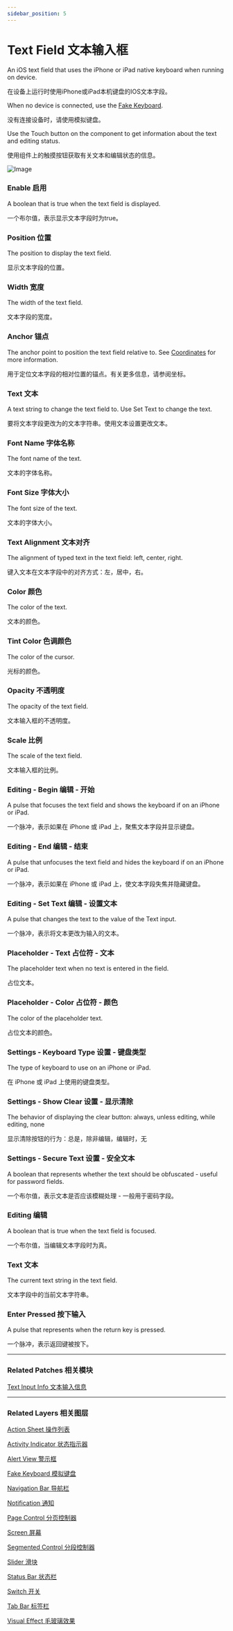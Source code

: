 ```yaml
---
sidebar_position: 5
---
```


# Text Field 文本输入框

An iOS text field that uses the iPhone or iPad native keyboard when running on device.

在设备上运行时使用iPhone或iPad本机键盘的IOS文本字段。

When no device is connected, use the [Fake Keyboard](./Fake%20Keyboard.md).

没有连接设备时，请使用模拟键盘。

Use the Touch button on the component to get information about the text and editing status.

使用组件上的触摸按钮获取有关文本和编辑状态的信息。

![Image](@site/static/img/docs/iOS/text-field.png)

### Enable 启用

A boolean that is true when the text field is displayed.

一个布尔值，表示显示文本字段时为true。

### Position 位置

The position to display the text field.

显示文本字段的位置。

### Width 宽度

The width of the text field.

文本字段的宽度。

### Anchor 锚点

The anchor point to position the text field relative to. See [Coordinates](./../Concepts/Coordinates.md) for more information.

用于定位文本字段的相对位置的锚点。有关更多信息，请参阅坐标。

### Text 文本

A text string to change the text field to. Use Set Text to change the text.

要将文本字段更改为的文本字符串。使用文本设置更改文本。

### Font Name 字体名称

The font name of the text.

文本的字体名称。

### Font Size 字体大小

The font size of the text.

文本的字体大小。

### Text Alignment 文本对齐

The alignment of typed text in the text field: left, center, right.

键入文本在文本字段中的对齐方式：左，居中，右。

### Color 颜色

The color of the text.

文本的颜色。

### Tint Color 色调颜色

The color of the cursor.

光标的颜色。

### Opacity 不透明度

The opacity of the text field.

文本输入框的不透明度。

### Scale 比例

The scale of the text field.

文本输入框的比例。

### Editing - Begin 编辑 - 开始

A pulse that focuses the text field and shows the keyboard if on an iPhone or iPad.

一个脉冲，表示如果在 iPhone 或 iPad 上，聚焦文本字段并显示键盘。

### Editing - End 编辑 - 结束

A pulse that unfocuses the text field and hides the keyboard if on an iPhone or iPad.

一个脉冲，表示如果在 iPhone 或 iPad 上，使文本字段失焦并隐藏键盘。

### Editing - Set Text 编辑 - 设置文本

A pulse that changes the text to the value of the Text input.

一个脉冲，表示将文本更改为输入的文本。

### Placeholder - Text 占位符 - 文本

The placeholder text when no text is entered in the field.

占位文本。

### Placeholder - Color 占位符 - 颜色

The color of the placeholder text.

占位文本的颜色。

### Settings - Keyboard Type 设置 - 键盘类型

The type of keyboard to use on an iPhone or iPad.

在 iPhone 或 iPad 上使用的键盘类型。

### Settings - Show Clear 设置 - 显示清除

The behavior of displaying the clear button: always, unless editing, while editing, none

显示清除按钮的行为：总是，除非编辑，编辑时，无

### Settings - Secure Text 设置 - 安全文本

A boolean that represents whether the text should be obfuscated - useful for password fields.

一个布尔值，表示文本是否应该模糊处理 - 一般用于密码字段。

### Editing 编辑

A boolean that is true when the text field is focused.

一个布尔值，当编辑文本字段时为真。

### Text 文本

The current text string in the text field.

文本字段中的当前文本字符串。

### Enter Pressed 按下输入

A pulse that represents when the return key is pressed.

一个脉冲，表示返回键被按下。

------

### Related Patches 相关模块

[Text Input Info 文本输入信息](./../Text/Text%20Input%20Info.md)

------

### Related Layers 相关图层

[Action Sheet 操作列表](./Action%20Sheet.md)

[Activity Indicator 状态指示器](./Activity%20Indicator.md)

[Alert View 警示框](./Alert%20View.md)

[Fake Keyboard 模拟键盘](./Fake%20Keyboard.md)

[Navigation Bar 导航栏](./Navigation%20Bar.md)

[Notification 通知](./Notification.md)

[Page Control 分页控制器](./Page%20Control.md)

[Screen 屏幕](./Screen.md)

[Segmented Control 分段控制器](./Segmented%20Control.md)

[Slider 滑块](./Slider.md)

[Status Bar 状态栏](./Status%20bar.md)

[Switch 开关](./Switch.md)

[Tab Bar 标签栏](./Tab%20Bar.md)

[Visual Effect 毛玻璃效果](./Visual%20Effect.md)
